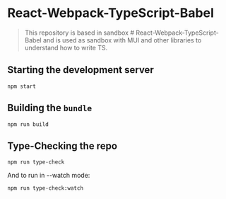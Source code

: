 # React-Webpack-TypeScript-Babel

> This repository is based in sandbox # React-Webpack-TypeScript-Babel and is used as sandbox with MUI and other libraries to understand how to write TS. 

## Starting the development server

```shell
npm start
```

## Building the `bundle`

```shell
npm run build
```

## Type-Checking the repo

```shell
npm run type-check
```

And to run in --watch mode:

```shell
npm run type-check:watch
```
